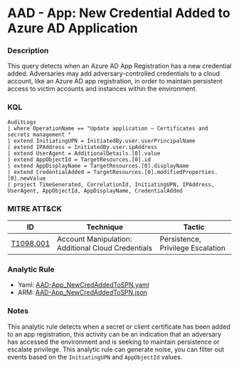 # AAD - App: New Credential Added to Azure AD Application

### Description
This query detects when an Azure AD App Registration has a new credential added. Adversaries may add adversary-controlled credentials to a cloud account, like an Azure AD app registration, in order to maintain persistent access to victim accounts and instances within the environment.

### KQL
```kql
AuditLogs
| where OperationName == "Update application – Certificates and secrets management "
| extend InitiatingUPN = InitiatedBy.user.userPrincipalName
| extend IPAddress = InitiatedBy.user.ipAddress
| extend UserAgent = AdditionalDetails.[0].value
| extend AppObjectId = TargetResources.[0].id
| extend AppDisplayName = TargetResources.[0].displayName
| extend CredentialAdded = TargetResources.[0].modifiedProperties.[0].newValue
| project TimeGenerated, CorrelationId, InitiatingUPN, IPAddress, UserAgent, AppObjectId, AppDisplayName, CredentialAdded
```

### MITRE ATT&CK
| ID | Technique | Tactic |
|----|-----------|--------|
| [T1098.001](https://attack.mitre.org/techniques/T1098/001/) | Account Manipulation: Additional Cloud Credentials | Persistence, Privilege Escalation |

### Analytic Rule
- Yaml: [AAD-App_NewCredAddedToSPN.yaml](https://github.com/KernelCaleb/Kustonomicon/blob/main/Analytic%20Rules/Azure%20Active%20Directory/AAD-App_NewCredAddedToSPN.yaml)
- ARM: [AAD-App_NewCredAddedToSPN.json](https://github.com/KernelCaleb/Kustonomicon/blob/main/Analytic%20Rules/Azure%20Active%20Directory/AAD-App_NewCredAddedToSPN.json)

### Notes
This analytic rule detects when a secret or client certificate has been added to an app registration, this activity can be an indication that an adversary has accessed the environment and is seeking to maintain persistence or escalate privilege. This analytic rule can generate noise, you can filter out events based on the `InitiatingUPN` and `AppObjectId` values.
